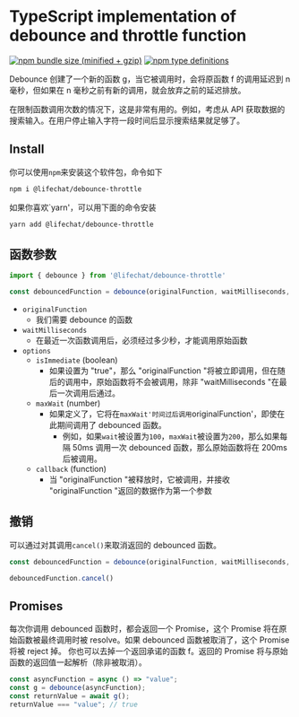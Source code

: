# TypeScript implementation of debounce and throttle function

[![npm bundle size (minified + gzip)](https://img.shields.io/bundlephobia/minzip/ts-debounce-throttle.svg)](https://www.npmjs.com/package/ts-debounce-throttle)
[![npm type definitions](https://img.shields.io/npm/types/ts-debounce-throttle.svg)](https://www.npmjs.com/package/ts-debounce-throttle)

Debounce 创建了一个新的函数 g，当它被调用时，会将原函数 f 的调用延迟到 n 毫秒，但如果在 n 毫秒之前有新的调用，就会放弃之前的延迟排放。

在限制函数调用次数的情况下，这是非常有用的。例如，考虑从 API 获取数据的搜索输入。在用户停止输入字符一段时间后显示搜索结果就足够了。

## Install

你可以使用`npm`来安装这个软件包，命令如下

```bash
npm i @lifechat/debounce-throttle
```

如果你喜欢`yarn'，可以用下面的命令安装

```bash
yarn add @lifechat/debounce-throttle
```

## 函数参数

```ts
import { debounce } from '@lifechat/debounce-throttle'

const debouncedFunction = debounce(originalFunction, waitMilliseconds, options)
```

- `originalFunction`
  - 我们需要 debounce 的函数
- `waitMilliseconds`
  - 在最近一次函数调用后，必须经过多少秒，才能调用原始函数
- `options`
  - `isImmediate` (boolean)
    - 如果设置为 "true"，那么 "originalFunction "将被立即调用，但在随后的调用中，原始函数将不会被调用，除非 "waitMilliseconds "在最后一次调用后通过。
  - `maxWait` (number)
    - 如果定义了，它将在`maxWait'时间过后调用`originalFunction'，即使在此期间调用了 debounced 函数。
      - 例如，如果`wait`被设置为`100`，`maxWait`被设置为`200`，那么如果每隔 50ms 调用一次 debounced 函数，那么原始函数将在 200ms 后被调用。
  - `callback` (function)
    - 当 "originalFunction "被释放时，它被调用，并接收 "originalFunction "返回的数据作为第一个参数

## 撤销

可以通过对其调用`cancel()`来取消返回的 debounced 函数。

```ts
const debouncedFunction = debounce(originalFunction, waitMilliseconds, options)

debouncedFunction.cancel()
```

## Promises

每次你调用 debounced 函数时，都会返回一个 Promise，这个 Promise 将在原始函数被最终调用时被 resolve。如果 debounced 函数被取消了，这个 Promise 将被 reject 掉。
你也可以去掉一个返回承诺的函数 f。返回的 Promise 将与原始函数的返回值一起解析（除非被取消）。

```ts
const asyncFunction = async () => "value";
const g = debounce(asyncFunction);
const returnValue = await g();
returnValue === "value"; // true
```
